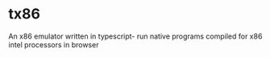 # tx86
An x86 emulator written in typescript- run native programs compiled for x86 intel processors in browser
